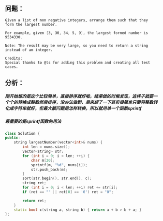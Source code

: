 ## 问题：
```
Given a list of non negative integers, arrange them such that they form the largest number.

For example, given [3, 30, 34, 5, 9], the largest formed number is 9534330.

Note: The result may be very large, so you need to return a string instead of an integer.

Credits:
Special thanks to @ts for adding this problem and creating all test cases.
```
## 分析：
##### 刚开始想的是这个比较简单，直接排序就好啦，结果做的时候发现，这样子就要一个个的转换成整数然后排序，没办法做到，后来想了一下其实很简单只要将整数转化成字符串就好，但最大额问题是怎样转换，所以就用单一个函数sprintf
##### 最重要的是sprintf函数的用法
```cpp
class Solution {
public:
    string largestNumber(vector<int>& nums) {   
        int len = nums.size();
        vector<string> str;
        for (int i = 0; i < len; ++i) {
            char m[20];
            sprintf(m, "%d", nums[i]);
            str.push_back(m); 
        }
        sort(str.begin(), str.end(), c);
        string ret;
        for (int i = 0; i < len; ++i) ret += str[i];
        if (ret == "" || ret[0] == '0') ret = "0";

        return ret;
    }
    static bool c(string a, string b) { return a + b > b + a; }
};
```
